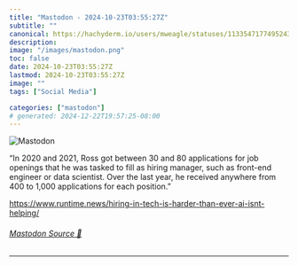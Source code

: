 ```yaml
---
title: "Mastodon - 2024-10-23T03:55:27Z"
subtitle: ""
canonical: https://hachyderm.io/users/mweagle/statuses/113354717749524370
description:
image: "/images/mastodon.png"
toc: false
date: 2024-10-23T03:55:27Z
lastmod: 2024-10-23T03:55:27Z
image: ""
tags: ["Social Media"]

categories: ["mastodon"]
# generated: 2024-12-22T19:57:25-08:00
---
```

![Mastodon](/images/mastodon.png)

<p>“In 2020 and 2021, Ross got between 30 and 80 applications for job openings that he was tasked to fill as hiring manager, such as front-end engineer or data scientist. Over the last year, he received anywhere from 400 to 1,000 applications for each position.”</p><p><a href="https://www.runtime.news/hiring-in-tech-is-harder-than-ever-ai-isnt-helping/" target="_blank" rel="nofollow noopener noreferrer" translate="no"><span class="invisible">https://www.</span><span class="ellipsis">runtime.news/hiring-in-tech-is</span><span class="invisible">-harder-than-ever-ai-isnt-helping/</span></a></p>


###### [Mastodon Source 🐘](https://hachyderm.io/@mweagle/113354717749524370)

___
